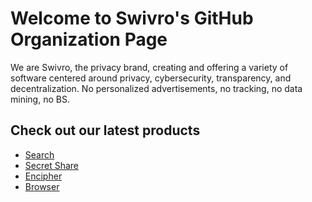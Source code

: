 # Welcome to Swivro's GitHub Organization Page
We are Swivro, the privacy brand, creating and offering a variety of software centered around privacy, cybersecurity, transparency, and decentralization. No personalized advertisements, no tracking, no data mining, no BS.

## Check out our latest products
- <a href="https://swivro.net/search">Search</a>
- <a href="https://swivro.net/secret-share">Secret Share</a>
- <a href="https://swivro.net/encipher">Encipher</a>
- <a href="https://swivro.net/browser">Browser</a>

